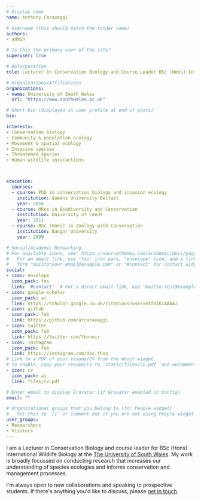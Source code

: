 ```yaml
---
# Display name
name: Anthony Caravaggi

# Username (this should match the folder name)
authors:
- admin

# Is this the primary user of the site?
superuser: true

# Role/position
role: Lecturer in Conservation Biology and Course Leader BSc (Hons) International Wildlife Biology

# Organizations/Affiliations
organizations:
- name: University of South Wales
  url: "https://www.southwales.ac.uk"

# Short bio (displayed in user profile at end of posts)
bio: 

interests:
- Conservation biology
- Community & population ecology
- Movement & spatial ecology
- Invasive species
- Threatened species
- Human-wildlife interactions



education:
  courses:
  - course: PhD in conservation biology and invasion ecology
    institution: Queens University Belfast
    year: 2016
  - course: MRes in Biodiversity and Conservation
    institution: University of Leeds
    year: 2011
  - course: BSc (Hons) in Zoology with Conservation
    institution: Bangor University
    year: 2009

# Social/Academic Networking
# For available icons, see: https://sourcethemes.com/academic/docs/page-builder/#icons
#   For an email link, use "fas" icon pack, "envelope" icon, and a link in the
#   form "mailto:your-email@example.com" or "#contact" for contact widget.
social:
- icon: envelope
  icon_pack: fas
  link: '#contact'  # For a direct email link, use "mailto:test@example.org".
- icon: google-scholar
  icon_pack: ai
  link: https://scholar.google.co.uk/citations?user=PXf81KIAAAAJ
- icon: github
  icon_pack: fab
  link: https://github.com/arcaravaggi
- icon: twitter
  icon_pack: fab
  link: https://twitter.com/thonoir
- icon: instagram
  icon_pack: fab
  link: https://instagram.com/doc_thon
# Link to a PDF of your resume/CV from the About widget.
# To enable, copy your resume/CV to `static/files/cv.pdf` and uncomment the lines below.
- icon: cv
  icon_pack: ai
  link: files/cv.pdf

# Enter email to display Gravatar (if Gravatar enabled in Config)
email: ""

# Organizational groups that you belong to (for People widget)
#   Set this to `[]` or comment out if you are not using People widget.
user_groups:
- Researchers
- Visitors
---
```


I am a Lecturer in Conservation Biology and course leader for BSc (Hons) International Wildlife Biology at the [The University of South Wales](https://www.southwales.ac.uk/). My work is broadly focussed on conducting research that increases our understanding of species ecologies and informs conservation and management processes.

I'm always open to new collaborations and speaking to prospective students. If there's anything you'd like to discuss, please [get in touch](#contact).


